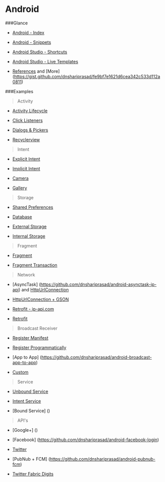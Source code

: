 # Android

###Glance
* [Android - Index](https://github.com/dnshariprasad/android/wiki)

* [Android - Snippets](https://github.com/dnshariprasad/android/wiki/Android-Code-Snippets)

* [Android Studio - Shortcuts](https://github.com/dnshariprasad/android/wiki/Android-Studio-Shortcuts) 

* [Android Studio - Live Templates](https://github.com/dnshariprasad/android/wiki/Android-Studio---Live-Templates)

* [References](https://github.com/dnshariprasad/android/wiki/Android-References) and [More] (https://gist.github.com/dnshariprasad/fe9bf7e1621d6cea342c533d112a0811)

###Examples

>Activity

* [Activity Lifecycle](https://github.com/dnshariprasad/android-activity-lifecycle)

* [Click Listeners](https://github.com/dnshariprasad/android-click-listeners)
 
* [Dialogs & Pickers](https://github.com/dnshariprasad/android-dialogs-and-pickers)

* [Recyclerview](https://github.com/dnshariprasad/android-recyclerview) 

>Intent

* [Explicit Intent](https://github.com/dnshariprasad/android-explicit-intents)

* [Implicit Intent](https://github.com/dnshariprasad/android-implicit-intent)

* [Camera](https://github.com/dnshariprasad/android-camera)

* [Gallery](https://github.com/dnshariprasad/android-gallery) 

> Storage

* [Shared Preferences](https://github.com/dnshariprasad/android-shared-preferences)

* [Database](https://github.com/dnshariprasad/android-database)

* [External Storage](https://github.com/dnshariprasad/android-external-storage)

* [Internal Storage](http://www.tutorialspoint.com/android/android_internal_storage.htm)

> Fragment

* [Fragment](https://github.com/dnshariprasad/android-fragment)

* [Fragment Transaction](android-fragment-transaction)

> Network

* [AsyncTask] (https://github.com/dnshariprasad/android-asynctask-ip-api) and [HttpUrlConnection](https://github.com/dnshariprasad/android-HttpUrlConnection)

* [HttpUrlConnection + GSON](https://github.com/dnshariprasad/android-HttpURLConnectionWithGson)

* [Retrofit - ip-api.com](https://github.com/dnshariprasad/android-retrofit-ip-api)

* [Retrofit](https://github.com/dnshariprasad/android-retrofit)

> Broadcast Receiver

* [Register Manifest](https://github.com/dnshariprasad/Android-broadcast-receiver-for-Incoming-sms)

* [Register Programmatically](https://github.com/dnshariprasad/Android-broadcast-receiver-register-programmatically)

* [App to App] (https://github.com/dnshariprasad/android-broadcast-app-to-app)

* [Custom](https://github.com/dnshariprasad/Android-Custom-Broadcast-Receiver) 

> Service

* [Unbound Service](https://github.com/dnshariprasad/android-unbound-service)

* [Intent Service]()

* [Bound Service] ()

> API's

* [Google+] ()

* [Facebook] (https://github.com/dnshariprasad/android-facebook-login)

* [Twitter](https://github.com/dnshariprasad/android-twitter-login) 

* [PubNub + FCM] (https://github.com/dnshariprasad/android-pubnub-fcm)

* [Twitter Fabric Digits](https://github.com/dnshariprasad/android-twitter-fabric-digits) 
 


 


